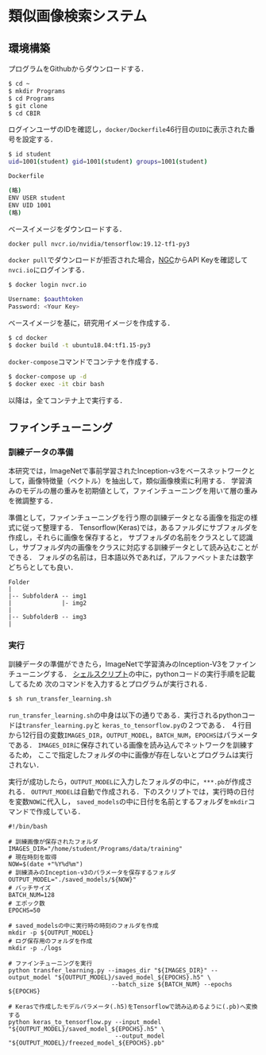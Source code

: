 # 類似画像検索システム

## 環境構築

プログラムをGithubからダウンロードする．

```bash
$ cd ~
$ mkdir Programs
$ cd Programs
$ git clone
$ cd CBIR
```

ログインユーザのIDを確認し，`docker/Dockerfile`46行目の`UID`に表示された番号を設定する．

```bash
$ id student
uid=1001(student) gid=1001(student) groups=1001(student)

Dockerfile

(略)
ENV USER student
ENV UID 1001
(略)
```

ベースイメージをダウンロードする．

```bash
docker pull nvcr.io/nvidia/tensorflow:19.12-tf1-py3
```

`docker pull`でダウンロードが拒否された場合，[NGC](https://ngc.nvidia.com/signin)からAPI Keyを確認して`nvci.io`にログインする．

```bash
$ docker login nvcr.io

Username: $oauthtoken
Password: <Your Key>
```

ベースイメージを基に，研究用イメージを作成する．

```bash
$ cd docker
$ docker build -t ubuntu18.04:tf1.15-py3
```

`docker-compose`コマンドでコンテナを作成する．

```bash
$ docker-compose up -d
$ docker exec -it cbir bash
```

以降は，全てコンテナ上で実行する．

## ファインチューニング

### 訓練データの準備

本研究では，ImageNetで事前学習されたInception-v3をベースネットワークとして，画像特徴量（ベクトル）を抽出して，類似画像検索に利用する．
学習済みのモデルの層の重みを初期値として，ファインチューニングを用いて層の重みを微調整する．

準備として，ファインチューニングを行う際の訓練データとなる画像を指定の様式に従って整理する．
Tensorflow(Keras)では，あるファルダにサブフォルダを作成し，それらに画像を保存すると，
サブフォルダの名前をクラスとして認識し，サブフォルダ内の画像をクラスに対応する訓練データとして読み込むことができる．
フォルダの名前は，日本語以外であれば，アルファベットまたは数字どちらとしても良い．

```
Folder
|
|-- SubfolderA -- img1
|              |- img2
|             
|-- SubfolderB -- img3
| 
```


### 実行

訓練データの準備ができたら，ImageNetで学習済みのInception-V3をファインチューニングする．
[シェルスクリプト](https://qiita.com/zayarwinttun/items/0dae4cb66d8f4bd2a337)の中に，pythonコードの実行手順を記載してるため
次のコマンドを入力するとプログラムが実行される．

```bash
$ sh run_transfer_learning.sh
```

`run_transfer_learning.sh`の中身は以下の通りである．実行されるpythonコードは`transfer_learning.py`と
`keras_to_tensorflow.py`の２つである．
４行目から12行目の変数`IMAGES_DIR`，`OUTPUT_MODEL`，`BATCH_NUM`，`EPOCHS`はパラメータである．
`IMAGES_DIR`に保存されている画像を読み込んでネットワークを訓練するため，
ここで指定したフォルダの中に画像が存在しないとプログラムは実行されない．

実行が成功したら，`OUTPUT_MODEL`に入力したフォルダの中に，`***.pb`が作成される．
`OUTPUT_MODEL`は自動で作成される．下のスクリプトでは，実行時の日付を変数`NOW`に代入し，
`saved_models`の中に日付を名前とするフォルダを`mkdir`コマンドで作成している．

```shell
#!/bin/bash

# 訓練画像が保存されたフォルダ
IMAGES_DIR="/home/student/Programs/data/training"
# 現在時刻を取得
NOW=$(date +"%Y%d%m")
# 訓練済みのInception-v3のパラメータを保存するフォルダ
OUTPUT_MODEL="./saved_models/${NOW}"
# バッチサイズ
BATCH_NUM=128
# エポック数
EPOCHS=50

# saved_modelsの中に実行時の時刻のフォルダを作成
mkdir -p ${OUTPUT_MODEL}
# ログ保存用のフォルダを作成
mkdir -p ./logs

# ファインチューニングを実行
python transfer_learning.py --images_dir "${IMAGES_DIR}" --output_model "${OUTPUT_MODEL}/saved_model_${EPOCHS}.h5" \
                             --batch_size ${BATCH_NUM} --epochs ${EPOCHS}

# Kerasで作成したモデルパラメータ(.h5)をTensorflowで読み込めるように(.pb)へ変換する
python keras_to_tensorflow.py --input_model "${OUTPUT_MODEL}/saved_model_${EPOCHS}.h5" \
                              --output_model "${OUTPUT_MODEL}/freezed_model_${EPOCHS}.pb"
```

